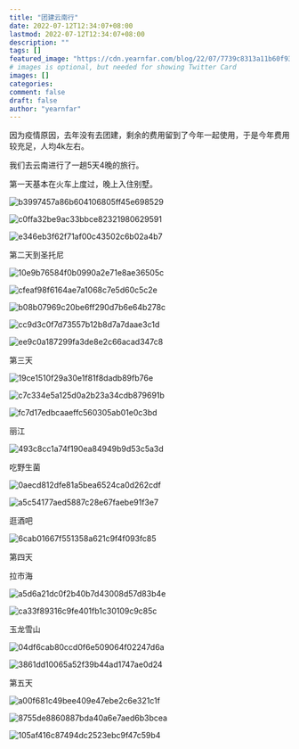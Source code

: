 ```yaml
---
title: "团建云南行"
date: 2022-07-12T12:34:07+08:00
lastmod: 2022-07-12T12:34:07+08:00
description: ""
tags: []
featured_image: "https://cdn.yearnfar.com/blog/22/07/7739c8313a11b60f931f8a798ad2f3e7.webp"
# images is optional, but needed for showing Twitter Card
images: []
categories:
comment: false
draft: false
author: "yearnfar"
---
```


因为疫情原因，去年没有去团建，剩余的费用留到了今年一起使用，于是今年费用较充足，人均4k左右。

我们去云南进行了一趟5天4晚的旅行。

第一天基本在火车上度过，晚上入住别墅。

![b3997457a86b604106805ff45e698529](https://cdn.yearnfar.com/blog/22/07/b472048a60b277bcae835642a52ae92d.webp)

![c0ffa32be9ac33bbce82321980629591](https://cdn.yearnfar.com/blog/22/07/050545a3fa5a4e290d225a61d0e21f27.webp)

![e346eb3f62f71af00c43502c6b02a4b7](https://cdn.yearnfar.com/blog/22/07/1fdd22f7be933f3c34154ce6ed9a10b0.webp)

第二天到圣托尼

![10e9b76584f0b0990a2e71e8ae36505c](https://cdn.yearnfar.com/blog/22/07/452820960866e42484e9bcc679529220.webp)

![cfeaf98f6164ae7a1068c7e5d60c5c2e](https://cdn.yearnfar.com/blog/22/07/7739c8313a11b60f931f8a798ad2f3e7.webp)

![b08b07969c20be6ff290d7b6e64b278c](https://cdn.yearnfar.com/blog/22/07/a2f06f67077f45b6a6133160187599c5.webp)

![cc9d3c0f7d73557b12b8d7a7daae3c1d](https://cdn.yearnfar.com/blog/22/07/28adda4e0d086c106649a484b0921777.webp)

![ee9c0a187299fa3de8e2c66acad347c8](https://cdn.yearnfar.com/blog/22/07/9c749c34991b32e7c821703369c87194.webp)

第三天

![19ce1510f29a30e1f81f8dadb89fb76e](https://cdn.yearnfar.com/blog/22/07/1fbc7b0433d901a3e9621ee0b330bd42.webp)

![c7c334e5a125d0a2b23a34cdb879691b](https://cdn.yearnfar.com/blog/22/07/4ce9fb56ce7e61cc5a2a11641c225f78.webp)

![fc7d17edbcaaeffc560305ab01e0c3bd](https://cdn.yearnfar.com/blog/22/07/a0f97425bfec0e801f939f2621372991.webp)

丽江

![493c8cc1a74f190ea84949b9d53c5a3d](https://cdn.yearnfar.com/blog/22/07/d09adccabd6b0183cd41a8c5b7abd1ce.webp)

吃野生菌

![0aecd812dfe81a5bea6524ca0d262cdf](https://cdn.yearnfar.com/blog/22/07/cae4b5b2e3f222b54c846bc2fd1854bf.webp)

![a5c54177aed5887c28e67faebe91f3e7](https://cdn.yearnfar.com/blog/22/07/9bd96ae555fd86a2861efb39065b6655.webp)

逛酒吧

![6cab01667f551358a621c9f4f093fc85](https://cdn.yearnfar.com/blog/22/07/5cb00fc2293f731373ed72d4039b840d.webp)

第四天

拉市海

![a5d6a21dc0f2b40b7d43008d57d83b4e](https://cdn.yearnfar.com/blog/22/07/f0c7f5263e3fab5e1f9e3c3e60c06f65.webp)

![ca33f89316c9fe401fb1c30109c9c85c](https://cdn.yearnfar.com/blog/22/07/b0a76340ed75bd3efe530eb8c8e8b33f.webp)


玉龙雪山

![04df6cab80ccd0f6e509064f02247d6a](https://cdn.yearnfar.com/blog/22/07/6dbbaff0475907f9066bf6fad45abcbf.webp)

![3861dd10065a52f39b44ad1747ae0d24](https://cdn.yearnfar.com/blog/22/07/dfd6f5910c8205c32f1e7af483c3b059.webp)

第五天

![a00f681c49bee409e47ebe2c6e321c1f](https://cdn.yearnfar.com/blog/22/07/a4df89b86ae308fcc10e0d1e052c4ccb.webp)

![8755de8860887bda40a6e7aed6b3bcea](https://cdn.yearnfar.com/blog/22/07/7566924d055818d4f62ded5299a9f054.webp)

![105af416c87494dc2523ebc9f47c59b4](https://cdn.yearnfar.com/blog/22/07/07beed40f10f3f9a92097d108b7e42c3.webp)
